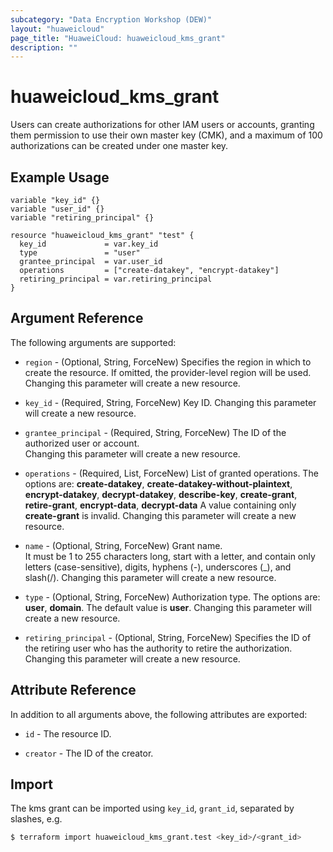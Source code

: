 ```yaml
---
subcategory: "Data Encryption Workshop (DEW)"
layout: "huaweicloud"
page_title: "HuaweiCloud: huaweicloud_kms_grant"
description: ""
---
```


# huaweicloud_kms_grant

Users can create authorizations for other IAM users or accounts,
granting them permission to use their own master key (CMK),
and a maximum of 100 authorizations can be created under one master key.

## Example Usage

```HCL
variable "key_id" {}
variable "user_id" {}
variable "retiring_principal" {}

resource "huaweicloud_kms_grant" "test" {
  key_id             = var.key_id
  type               = "user"
  grantee_principal  = var.user_id
  operations         = ["create-datakey", "encrypt-datakey"]
  retiring_principal = var.retiring_principal
}
```

## Argument Reference

The following arguments are supported:

* `region` - (Optional, String, ForceNew) Specifies the region in which to create the resource.
  If omitted, the provider-level region will be used. Changing this parameter will create a new resource.

* `key_id` - (Required, String, ForceNew) Key ID.
  Changing this parameter will create a new resource.

* `grantee_principal` - (Required, String, ForceNew) The ID of the authorized user or account.  
  Changing this parameter will create a new resource.

* `operations` - (Required, List, ForceNew) List of granted operations.
  The options are: **create-datakey**, **create-datakey-without-plaintext**, **encrypt-datakey**,
  **decrypt-datakey**, **describe-key**, **create-grant**, **retire-grant**, **encrypt-data**, **decrypt-data**
  A value containing only **create-grant** is invalid.
  Changing this parameter will create a new resource.

* `name` - (Optional, String, ForceNew) Grant name.  
  It must be 1 to 255 characters long, start with a letter, and contain only letters (case-sensitive),
  digits, hyphens (-), underscores (_), and slash(/).
  Changing this parameter will create a new resource.

* `type` - (Optional, String, ForceNew) Authorization type.
  The options are: **user**, **domain**. The default value is **user**.
  Changing this parameter will create a new resource.

* `retiring_principal` - (Optional, String, ForceNew) Specifies the ID of the retiring user who has the
  authority to retire the authorization. Changing this parameter will create a new resource.

## Attribute Reference

In addition to all arguments above, the following attributes are exported:

* `id` - The resource ID.

* `creator` - The ID of the creator.  

## Import

The kms grant can be imported using
`key_id`, `grant_id`, separated by slashes, e.g.

```bash
$ terraform import huaweicloud_kms_grant.test <key_id>/<grant_id>
```

